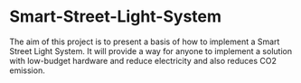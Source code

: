 # Smart-Street-Light-System
The aim of this project is to present a basis of how to implement a Smart Street Light System. It will provide a way for anyone to implement a solution with low-budget hardware and reduce electricity and also reduces CO2 emission.

